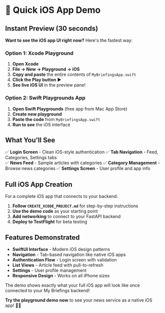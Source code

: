 # 🚀 Quick iOS App Demo

## Instant Preview (30 seconds)

**Want to see the iOS app UI right now?** Here's the fastest way:

### Option 1: Xcode Playground
1. **Open Xcode**
2. **File → New → Playground → iOS**
3. **Copy and paste** the entire contents of `MyBriefingsApp.swift`
4. **Click the Play button** ▶️
5. **See live iOS UI** in the preview pane!

### Option 2: Swift Playgrounds App
1. **Open Swift Playgrounds** (free app from Mac App Store)
2. **Create new playground**
3. **Paste the code** from `MyBriefingsApp.swift`
4. **Run to see** the iOS interface

## What You'll See

✅ **Login Screen** - Clean iOS-style authentication
✅ **Tab Navigation** - Feed, Categories, Settings tabs  
✅ **News Feed** - Sample articles with categories
✅ **Category Management** - Browse news categories
✅ **Settings Screen** - User profile and app info

## Full iOS App Creation

For a complete iOS app that connects to your backend:

1. **Follow `CREATE_XCODE_PROJECT.md`** for step-by-step instructions
2. **Use the demo code** as your starting point
3. **Add networking** to connect to your FastAPI backend
4. **Deploy to TestFlight** for beta testing

## Features Demonstrated

- **SwiftUI Interface** - Modern iOS design patterns
- **Navigation** - Tab-based navigation like native iOS apps
- **Authentication Flow** - Login screen with validation
- **List Views** - Article feed with pull-to-refresh
- **Settings** - User profile management
- **Responsive Design** - Works on all iPhone sizes

The demo shows exactly what your full iOS app will look like once connected to your My Briefings backend! 

**Try the playground demo now** to see your news service as a native iOS app! 📱✨
